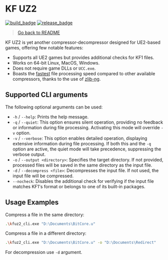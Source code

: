 [build_badge]: https://img.shields.io/github/actions/workflow/status/InsultingPros/KFRedirectTool/build.yml?style=for-the-badge
[release_badge]: https://img.shields.io/github/downloads/InsultingPros/KFRedirectTool/total?style=for-the-badge

# KF UZ2

[![build_badge]](https://github.com/InsultingPros/KFRedirectTool/actions/workflows/build.yml) [![release_badge]](https://github.com/InsultingPros/KFRedirectTool/releases)

> [Go back to README](../../README.md)

KF UZ2 is yet another compressor-decompressor designed for UE2-based games, offering few notable features:

- Supports all UE2 games but provides additional checks for KF1 files.
- Works on 64-bit Linux, MacOS, Windows.
- Does not require game DLLs or `UCC.exe`.
- Boasts the [fastest](../../docs/Benchmark.md) file processing speed compared to other available compressors, thanks to the use of [zlib-ng](https://github.com/zlib-ng/zlib-ng).

## Supported CLI arguments

The following optional arguments can be used:

- `-h` / `--help`: Prints the help message.
- `-q` / `--quiet`: This option ensures silent operation, providing no feedback or information during file processing. Activating this mode will override `-v` option.
- `-v` / `--verbose`: This option enables detailed operation, displaying extensive information during file processing. If both this and the `-q` option are active, the quiet mode will take precedence, suppressing the verbose output.
- `-o` / `--output <directory>`: Specifies the target directory. If not provided, processed files will be saved in the same directory as the input file.
- `-d` / `--decompress <file>`: Decompresses the input file. If not used, the input file will be compressed.
- `--nocheck`: Disables the additional check for verifying if the input file matches KF1's format or belongs to one of its built-in packages.

## Usage Examples

Compress a file in the same directory:

```bash
.\kfuz2_cli.exe "D:\Documents\BitCore.u"
```

Compress a file in a different directory:

```bash
.\kfuz2_cli.exe "D:\Documents\BitCore.u" -o "D:\Documents\Redirect"
```

For decompression use `-d` argument.
